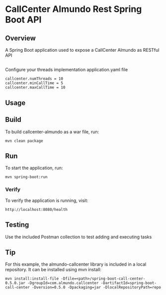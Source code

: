 # CallCenter Almundo Rest Spring Boot API

## Overview

A Spring Boot application used to expose a CallCenter Almundo as RESTful API

## 

Configure your threads implementation application.yaml file

```
callcenter.numThreads = 10
callcenter.minCallTime = 5 
callcenter.maxCallTime = 10
```

## Usage


## Build

To build callcenter-almundo as a war file, run:

```
mvn clean package
```

## Run

To start the application, run:

```
mvn spring-boot:run
```

### Verify

To verify the application is running, visit:

```
http://localhost:8080/health
```

## Testing

Use the included Postman collection to test adding and executing tasks

## Tip

For this example, the almundo-callcenter library is included in a local repository. It can be
installed using mvn install:

```
mvn install:install-file -Dfile=<path>/spring-boot-call-center-0.5.0.jar -DgroupId=com.almundo.callcenter -DartifactId=spring-boot-call-center -Dversion=0.5.0 -Dpackaging=jar -DlocalRepositoryPath=repo
```
